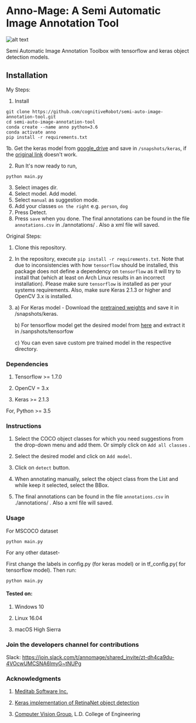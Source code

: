 # Anno-Mage: A Semi Automatic Image Annotation Tool

![alt text](https://raw.githubusercontent.com/virajmavani/semi-auto-image-annotation-tool/master/demo.gif)

Semi Automatic Image Annotation Toolbox with tensorflow and keras object detection models.

## Installation

My Steps:
1. Install
```
git clone https://github.com/cognitiveRobot/semi-auto-image-annotation-tool.git
cd semi-auto-image-annotation-tool
conda create --name anno python=3.6
conda activate anno
pip install -r requirements.txt
```
1b. Get the keras model from [google_drive](https://drive.google.com/file/d/1Lv8TvepyXeQ1kfiuTRjFnK5pRdoMwcI2/view?usp=sharing) and save in `/snapshots/keras`, if the [original link]((https://github.com/fizyr/keras-retinanet/releases/download/0.3.1/resnet50_coco_best_v2.1.0.h5)) doesn't work.

2. Run
It's now ready to run, 
```
python main.py
```
3. Select images dir.
4. Select model. Add model.
5. Select `manual` as suggestion mode.
6. Add your classes `on the right` e.g. `person`, `dog`
6. Press Detect.
8. Press `save` when you done.
The final annotations can be found in the file `annotations.csv` in ./annotations/ . Also a xml file will saved.


Original Steps:
1) Clone this repository.

2) In the repository, execute `pip install -r requirements.txt`.
   Note that due to inconsistencies with how `tensorflow` should be installed,
   this package does not define a dependency on `tensorflow` as it will try to install that (which at least on Arch Linux results in an incorrect installation).
   Please make sure `tensorflow` is installed as per your systems requirements.
   Also, make sure Keras 2.1.3 or higher and OpenCV 3.x is installed.

3) a) For Keras model - Download the [pretrained weights](https://github.com/fizyr/keras-retinanet/releases/download/0.3.1/resnet50_coco_best_v2.1.0.h5) and save it in /snapshots/keras.

   b) For tensorflow model get the desired model from [here](https://github.com/tensorflow/models/blob/master/research/object_detection/g3doc/detection_model_zoo.md) and extract it in /sanpshots/tensorfow
   
   c) You can even save custom pre trained model in the respective directory.
  
   

### Dependencies

1) Tensorflow >= 1.7.0

2) OpenCV = 3.x

3) Keras >= 2.1.3

For, Python >= 3.5

### Instructions

1) Select the COCO object classes for which you need suggestions from the drop-down menu and add them. Or simply click on ```Add all classes``` .

2) Select the desired model and click on ```Add model```.

3) Click on ```detect``` button.

4) When annotating manually, select the object class from the List and while keep it selected, select the BBox.

5) The final annotations can be found in the file `annotations.csv` in ./annotations/ . Also a xml file will saved.

### Usage

For MSCOCO dataset
```
python main.py
```
For any other dataset-

First change the labels in config.py (for keras model) or in tf_config.py( for tensorflow model).
Then run:
```
python main.py
```

#### Tested on:
1. Windows 10

2. Linux 16.04

3. macOS High Sierra

### Join the developers channel for contributions

Slack: https://join.slack.com/t/annomage/shared_invite/zt-dh4ca9du-4VOcwUMCSNA6lmyG~tNUPg

### Acknowledgments

1) [Meditab Software Inc.](https://www.meditab.com/)

2) [Keras implementation of RetinaNet object detection](https://github.com/fizyr/keras-retinanet)

3) [Computer Vision Group](https://cvgldce.github.io/), L.D. College of Engineering
